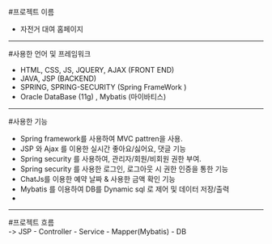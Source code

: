 #프로젝트 이름
 - 자전거 대여 홈페이지
 ---
 
#사용한 언어 및 프레임워크
 - HTML, CSS, JS, JQUERY, AJAX (FRONT END)
 - JAVA, JSP (BACKEND)
 - SPRING, SPRING-SECURITY (Spring FrameWork ) 
 - Oracle DataBase (11g) , Mybatis (마이바티스)
 ---
 
#사용한 기능
 - Spring framework를 사용하여 MVC pattren을 사용.
 - JSP 와 Ajax 를 이용한 실시간 좋아요/싫어요, 댓글 기능
 - Spring security 를 사용하여, 관리자/회원/비회원 권한 부여.
 - Spring security 를 사용한 로그인, 로그아웃 시 권한 인증을 통한 기능
 - ChatJs를 이용한 예약 날짜 & 사용한 금액 확인 기능
 - Mybatis 를 이용하여 DB를 Dynamic sql 로 제어 및 데이터 저장/출력
 - 
 ---
#프로젝트 흐름  
-> JSP - Controller - Service - Mapper(Mybatis) - DB
